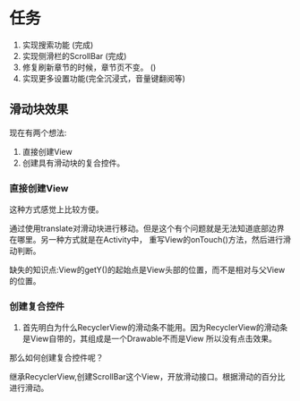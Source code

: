 # 任务

1. 实现搜索功能 (完成)
2. 实现侧滑栏的ScrollBar (完成)
3. 修复刷新章节的时候，章节页不变。 ()
4. 实现更多设置功能(完全沉浸式，音量键翻阅等)

## 滑动块效果

现在有两个想法:
1. 直接创建View
2. 创建具有滑动块的复合控件。

### 直接创建View

这种方式感觉上比较方便。

通过使用translate对滑动块进行移动。但是这个有个问题就是无法知道底部边界在哪里。另一种方式就是在Activity中，
重写View的onTouch()方法，然后进行滑动判断。

缺失的知识点:View的getY()的起始点是View头部的位置，而不是相对与父View的位置。

### 创建复合控件

1. 首先明白为什么RecyclerView的滑动条不能用。因为RecyclerView的滑动条是View自带的，其组成是一个Drawable不而是View
所以没有点击效果。

那么如何创建复合控件呢？

继承RecyclerView,创建ScrollBar这个View，开放滑动接口。根据滑动的百分比进行滑动。
